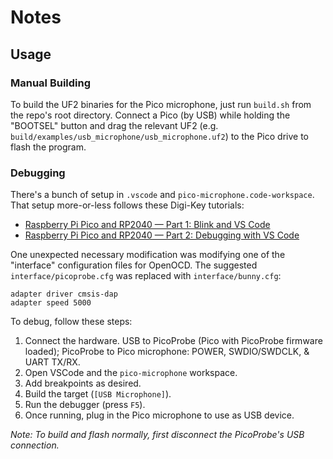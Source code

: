 # Notes

## Usage

### Manual Building

To build the UF2 binaries for the Pico microphone, just run `build.sh` from the repo's root directory. Connect a Pico (by USB) while holding the "BOOTSEL" button and drag the relevant UF2 (e.g. `build/examples/usb_microphone/usb_microphone.uf2`) to the Pico drive to flash the program.

### Debugging

There's a bunch of setup in `.vscode` and `pico-microphone.code-workspace`. That setup more-or-less follows these Digi-Key tutorials:
 - [Raspberry Pi Pico and RP2040 — Part 1: Blink and VS Code](https://www.digikey.com/en/maker/projects/raspberry-pi-pico-and-rp2040-cc-part-1-blink-and-vs-code/7102fb8bca95452e9df6150f39ae8422)
 - [Raspberry Pi Pico and RP2040 — Part 2: Debugging with VS Code](https://www.digikey.com/en/maker/projects/raspberry-pi-pico-and-rp2040-cc-part-2-debugging-with-vs-code/470abc7efb07432b82c95f6f67f184c0)

One unexpected necessary modification was modifying one of the "interface" configuration files for OpenOCD. The suggested `interface/picoprobe.cfg` was replaced with `interface/bunny.cfg`:

```
adapter driver cmsis-dap
adapter speed 5000
```

To debug, follow these steps:

 1. Connect the hardware. USB to PicoProbe (Pico with PicoProbe firmware loaded); PicoProbe to Pico microphone: POWER, SWDIO/SWDCLK, & UART TX/RX.
 2. Open VSCode and the `pico-microphone` workspace.
 3. Add breakpoints as desired.
 4. Build the target (`[USB Microphone]`).
 5. Run the debugger (press `F5`).
 6. Once running, plug in the Pico microphone to use as USB device.

_Note: To build and flash normally, first disconnect the PicoProbe's USB connection._
